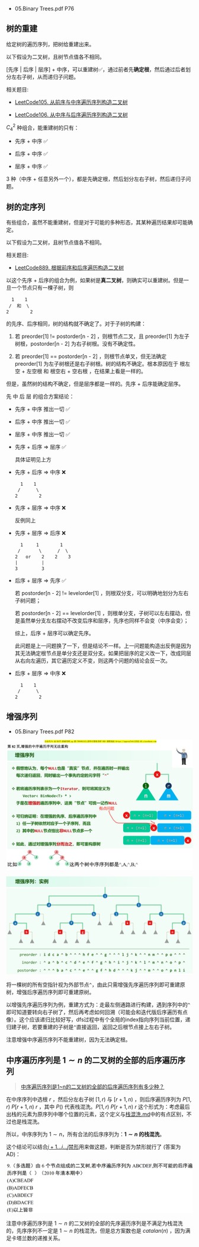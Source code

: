 * 05.Binary Trees.pdf P76

## 树的重建

给定树的遍历序列，把树给重建出来。

以下假设为二叉树，且树节点值各不相同。

[先序 $\vert$ 后序 $\vert$ 层序] + 中序，可以重建树✅，通过前者先**确定根**，然后通过后者划分左右子树，从而递归子问题。

相关题目:

* [LeetCode105. 从前序与中序遍历序列构造二叉树](https://leetcode.cn/problems/construct-binary-tree-from-preorder-and-inorder-traversal/)

* [LeetCode106. 从中序与后序遍历序列构造二叉树](https://leetcode.cn/problems/construct-binary-tree-from-inorder-and-postorder-traversal/)

$C_4^2$ 种组合，能重建树的只有：

* 先序 + 中序 ✅

* 后序 + 中序 ✅

* 层序 + 中序 ✅

$3$ 种（中序 + 任意另外一个），都是先确定根，然后划分左右子树，然后递归子问题。

## 树的定序列

有些组合，虽然不能重建树，但是对于可能的多种形态，其某种遍历结果却可能确定。

以下假设为二叉树，且树节点值各不相同。

相关题目:

* [LeetCode889. 根据前序和后序遍历构造二叉树](https://leetcode.cn/problems/construct-binary-tree-from-preorder-and-postorder-traversal/)

以这个先序 + 后序的组合为例，如果树是**真二叉树**，则确实可以重建树。但是一旦一个节点只有一棵子树，则
```
  1    1
 /  和  \
2        2
```
的先序、后序相同，树的结构就不确定了。对于子树的构建：

1. 若 preorder[1] != postorder[n - 2] ，则根节点二叉，且 preorder[1] 为左子树根，postorder[n - 2] 为右子树根。没有不确定性。

2. 若 preorder[1] == postorder[n - 2] ，则根节点单叉，但无法确定 preorder[1] 为左子树根还是右子树根。树的结构不确定。根本原因在于 根左空 + 左空根 和 根空右 + 空右根 ，在结果上看是一样的。

但是，虽然树的结构不确定，但是层序都是一样的。先序 + 后序能确定层序。

先 中 后 层 的组合方案结论：

* 先序 + 中序 推出一切 ✅

* 后序 + 中序 推出一切 ✅

* 层序 + 中序 推出一切 ✅

* 先序 + 后序 $\Rightarrow$ 层序 ✅

    具体证明见上方

* 先序 + 后序 $\Rightarrow$ 中序 ❌

    ```
      1    1
     /      \
    2        2
    ```
* 先序 + 层序 $\Rightarrow$ 中序 ❌

    反例同上

* 先序 + 层序 $\Rightarrow$ 后序 ❌

    ```
      1     1        1
     /       \      /  \
    2   or    2    2    3
    |         |
    3         3    
    ```

* 后序 + 层序 $\Rightarrow$ 先序 ✅

    若 postorder[n - 2] != levelorder[1] ，则根双分支，可以明确地划分为左右子树问题；
    
    若 postorder[n - 2] == levelorder[1] ，则根单分支，子树可以左右摆动，但是虽然单分支左右摆动不改变后序和层序，先序也同样不会变（中序会变）；

    综上，后序 + 层序可以确定先序。

    此问题是上一问题换了一下，但是结论不一样。上一问题能构造出反例是因为其无法确定根节点是单分支还是双分支。如果把层序的定义改一下，改成同层从右向左遍历，其它遍历定义不变，则这两个问题的结论会反一次。

* 后序 + 层序 $\Rightarrow$ 中序 ❌

    ```
      1    1
     /      \
    2        2
    ```

## 增强序列

* 05.Binary Trees.pdf P82

![img](img/3.png)

![img](img/4.png)

将一棵树的所有空指针视为外部节点`^`，由此只需增强先序遍历序列即可重建原树，增强后序遍历序列即可重建原树。

以增强先序遍历序列为例，重建方式为：走最左侧通路进行构建，遇到序列中的`^`即可知道要转向右子树了，然后再考虑如何回溯（可能会和迭代版后序遍历有点像）。这个应该递归比较好写，dfs过程中有个全局的index指向序列当前位置，递归建子树，若要重建的子树是`^`直接返回，返回之后根节点接上左右子树。

注意增强中序遍历序列不能重建树，因为无法确定根。

## 中序遍历序列是 $1 \sim n$ 的二叉树的全部的后序遍历序列

> [中序遍历序列是1~n的二叉树的全部的后序遍历序列有多少种？](https://zhuanlan.zhihu.com/p/689913816)

在中序序列中选根 $r$ ，然后分左右子树 $[1,r)$ 与 $[r + 1, n)$ ，则后序遍历序列为 $P[1,r) \ P[r + 1, n) \ r$ ，其中 $P()$ 代表栈混洗。$P[1,r) \ P[r + 1, n) \ r$ 这个形式为：考虑最后出栈的元素为原序列中哪个位置的元素，这个定义与[栈混洗.md](../栈混洗/栈混洗.md)中的有点区别，不过也是栈混洗。

所以，中序序列为 $1 \sim n$，所有合法的后序序列为：**$1 \sim n$ 的栈混洗**。

这个结论可以结合[$j + 1 ... i ... j$禁形](../栈混洗/栈混洗.md#禁形)用来做这题，判断是否为禁形就行了 (答案为AD)：

![img](img/5.png)

注意中序遍历序列是 $1 \sim n$ 的二叉树的全部的先序遍历序列是不满足为栈混洗的，先序序列不一定是 $1 \sim n$ 的栈混洗，但是总方案数也是 $catalan(n)$ ，因为满足卡塔兰数的递推关系。